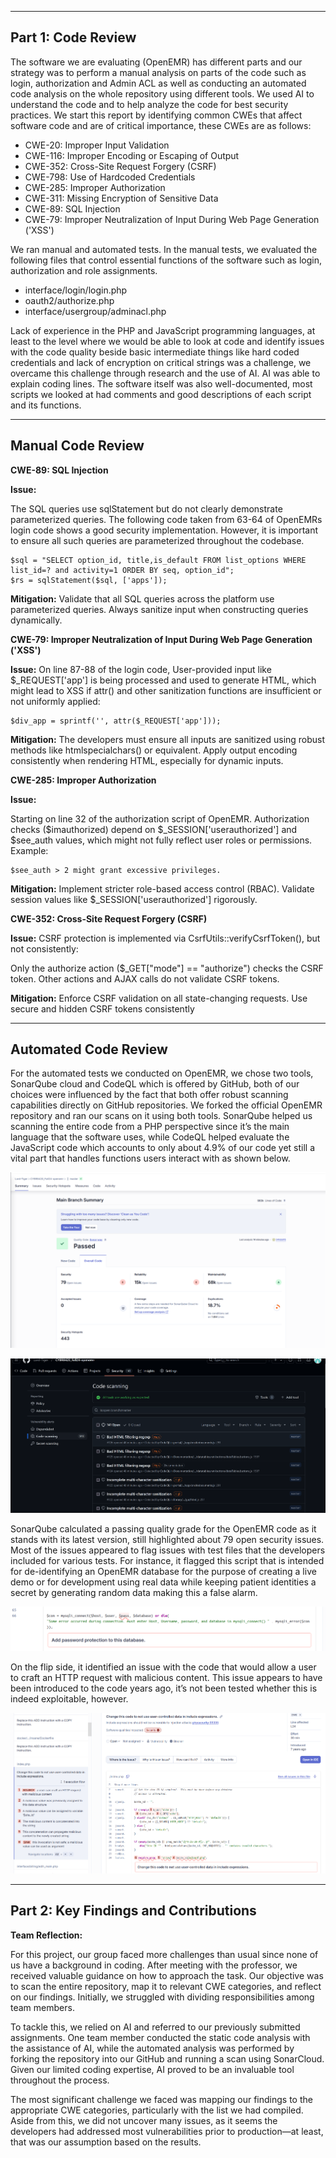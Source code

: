 ------------------------------
**Part 1: Code Review**
------------------------------
The software we are evaluating (OpenEMR) has different parts and our strategy was to perform a manual analysis on parts of the code such as login, authorization and Admin ACL as well as conducting an automated code analysis on the whole repository using different tools. We used AI to understand the code and to help analyze the code for best security practices. We start this report by identifying common CWEs that affect software code and are of critical importance, these CWEs are as follows:

- CWE-20: Improper Input Validation
- CWE-116: Improper Encoding or Escaping of Output
- CWE-352: Cross-Site Request Forgery (CSRF)
- CWE-798: Use of Hardcoded Credentials
- CWE-285: Improper Authorization
- CWE-311: Missing Encryption of Sensitive Data
- CWE-89: SQL Injection
- CWE-79: Improper Neutralization of Input During Web Page Generation ('XSS')

We ran manual and automated tests. In the manual tests, we evaluated the following files that control essential functions of the software such as login, authorization and role assignments.

- interface/login/login.php
- oauth2/authorize.php
- interface/usergroup/adminacl.php

Lack of experience in the PHP and JavaScript programming languages, at least to the level where we would be able to look at code and identify issues with the code quality beside basic intermediate things like hard coded credentials and lack of encryption on critical strings was a challenge, we overcame this challenge through research and the use of AI. AI was able to explain coding lines. The software itself was also well-documented, most scripts we looked at had comments and good descriptions of each script and its functions.

--------------------------------
**Manual Code Review**
--------------------------------

**CWE-89: SQL Injection**

**Issue:**

The SQL queries use sqlStatement but do not clearly demonstrate parameterized queries. The following code taken from 63-64 of OpenEMRs login code shows a good security implementation. However, it is important to ensure all such queries are parameterized throughout the codebase.

    $sql = "SELECT option_id, title,is_default FROM list_options WHERE list_id=? and activity=1 ORDER BY seq, option_id";
    $rs = sqlStatement($sql, ['apps']);

**Mitigation:** Validate that all SQL queries across the platform use parameterized queries. Always sanitize input when constructing queries dynamically.

**CWE-79: Improper Neutralization of Input During Web Page Generation ('XSS')**

**Issue:**
On line 87-88 of the login code, User-provided input like $_REQUEST['app'] is being processed and used to generate HTML, which might lead to XSS if attr() and other sanitization functions are insufficient or not uniformly applied:
    
    $div_app = sprintf('', attr($_REQUEST['app']));

**Mitigation:** The developers must ensure all inputs are sanitized using robust methods like htmlspecialchars() or equivalent. Apply output encoding consistently when rendering HTML, especially for dynamic inputs.

**CWE-285: Improper Authorization**
    
**Issue:**  

Starting on line 32 of the authorization script of OpenEMR. Authorization checks ($imauthorized) depend on $_SESSION['userauthorized'] and $see_auth values, which might not fully reflect user roles or permissions.
Example: 

    $see_auth > 2 might grant excessive privileges.
    
**Mitigation:** Implement stricter role-based access control (RBAC). Validate session values like $_SESSION['userauthorized'] rigorously.

**CWE-352: Cross-Site Request Forgery (CSRF)**

**Issue:** 
CSRF protection is implemented via CsrfUtils::verifyCsrfToken(), but not consistently:

Only the authorize action ($_GET["mode"] == "authorize") checks the CSRF token. Other actions and AJAX calls do not validate CSRF tokens.

**Mitigation:** Enforce CSRF validation on all state-changing requests.
Use secure and hidden CSRF tokens consistently

--------------------------------
**Automated Code Review**
--------------------------------
For the automated tests we conducted on OpenEMR, we chose two tools, SonarQube cloud and CodeQL which is offered by GitHub, both of our choices were influenced by the fact that both offer robust scanning capabilities directly on GitHub repositories. We forked the official OpenEMR repository and ran our scans on it using both tools. SonarQube helped us scanning the entire code from a PHP perspective since it’s the main language that the software uses, while CodeQL helped evaluate the JavaScript code which accounts to only about 4.9% of our code yet still a vital part that handles functions users interact with as shown below.

![image](https://github.com/Lord-Tiger/CYBR8420_Fall24/blob/02c50dce979315008fa2cc2b3f10d7418c9636eb/Media/SonarQube11.png)

![image](https://github.com/Lord-Tiger/CYBR8420_Fall24/blob/02c50dce979315008fa2cc2b3f10d7418c9636eb/Media/CodeQL.png)

SonarQube calculated a passing quality grade for the OpenEMR code as it stands with its latest version, still highlighted about 79 open security issues. Most of the issues appeared to flag issues with test files that the developers included for various tests. For instance, it flagged this script that is intended for de-identifying an OpenEMR database for the purpose of creating a live demo or for development using real data while keeping patient identities a secret by generating random data making this a false alarm.

![image](https://github.com/Lord-Tiger/CYBR8420_Fall24/blob/5dfe99cf7ee7eb59f15d060cab87e70d6fac01ea/Media/SonarQube2.png)

On the flip side, it identified an issue with the code that would allow a user to craft an HTTP request with malicious content. This issue appears to have been introduced to the code years ago, it’s not been tested whether this is indeed exploitable, however.

![image](https://github.com/Lord-Tiger/CYBR8420_Fall24/blob/5dfe99cf7ee7eb59f15d060cab87e70d6fac01ea/Media/SonarQube3.png)

------------------------------
**Part 2: Key Findings and Contributions**
------------------------------

**Team Reflection:**

For this project, our group faced more challenges than usual since none of us have a background in coding. After meeting with the professor, we received valuable guidance on how to approach the task. Our objective was to scan the entire repository, map it to relevant CWE categories, and reflect on our findings. Initially, we struggled with dividing responsibilities among team members.

To tackle this, we relied on AI and referred to our previously submitted assignments. One team member conducted the static code analysis with the assistance of AI, while the automated analysis was performed by forking the repository into our GitHub and running a scan using SonarCloud. Given our limited coding expertise, AI proved to be an invaluable tool throughout the process.

The most significant challenge we faced was mapping our findings to the appropriate CWE categories, particularly with the list we had compiled. Aside from this, we did not uncover many issues, as it seems the developers had addressed most vulnerabilities prior to production—at least, that was our assumption based on the results.
